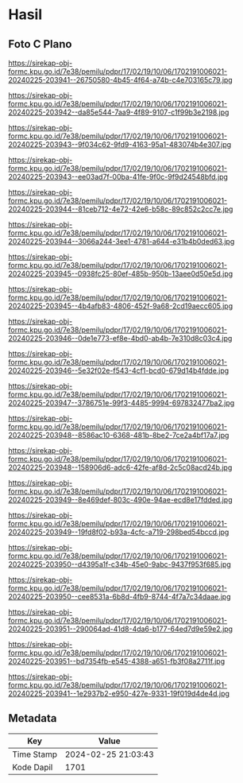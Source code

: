 # Hasil

## Foto C Plano

https://sirekap-obj-formc.kpu.go.id/7e38/pemilu/pdpr/17/02/19/10/06/1702191006021-20240225-203941--26750580-4b45-4f64-a74b-c4e703165c79.jpg

https://sirekap-obj-formc.kpu.go.id/7e38/pemilu/pdpr/17/02/19/10/06/1702191006021-20240225-203942--da85e544-7aa9-4f89-9107-c1f99b3e2198.jpg

https://sirekap-obj-formc.kpu.go.id/7e38/pemilu/pdpr/17/02/19/10/06/1702191006021-20240225-203943--9f034c62-9fd9-4163-95a1-483074b4e307.jpg

https://sirekap-obj-formc.kpu.go.id/7e38/pemilu/pdpr/17/02/19/10/06/1702191006021-20240225-203943--ee03ad7f-00ba-41fe-9f0c-9f9d24548bfd.jpg

https://sirekap-obj-formc.kpu.go.id/7e38/pemilu/pdpr/17/02/19/10/06/1702191006021-20240225-203944--81ceb712-4e72-42e6-b58c-89c852c2cc7e.jpg

https://sirekap-obj-formc.kpu.go.id/7e38/pemilu/pdpr/17/02/19/10/06/1702191006021-20240225-203944--3066a244-3ee1-4781-a644-e31b4b0ded63.jpg

https://sirekap-obj-formc.kpu.go.id/7e38/pemilu/pdpr/17/02/19/10/06/1702191006021-20240225-203945--0938fc25-80ef-485b-950b-13aee0d50e5d.jpg

https://sirekap-obj-formc.kpu.go.id/7e38/pemilu/pdpr/17/02/19/10/06/1702191006021-20240225-203945--4b4afb83-4806-452f-9a68-2cd19aecc605.jpg

https://sirekap-obj-formc.kpu.go.id/7e38/pemilu/pdpr/17/02/19/10/06/1702191006021-20240225-203946--0de1e773-ef8e-4bd0-ab4b-7e310d8c03c4.jpg

https://sirekap-obj-formc.kpu.go.id/7e38/pemilu/pdpr/17/02/19/10/06/1702191006021-20240225-203946--5e32f02e-f543-4cf1-bcd0-679d14b4fdde.jpg

https://sirekap-obj-formc.kpu.go.id/7e38/pemilu/pdpr/17/02/19/10/06/1702191006021-20240225-203947--3786751e-99f3-4485-9994-697832477ba2.jpg

https://sirekap-obj-formc.kpu.go.id/7e38/pemilu/pdpr/17/02/19/10/06/1702191006021-20240225-203948--8586ac10-6368-481b-8be2-7ce2a4bf17a7.jpg

https://sirekap-obj-formc.kpu.go.id/7e38/pemilu/pdpr/17/02/19/10/06/1702191006021-20240225-203948--158906d6-adc6-42fe-af8d-2c5c08acd24b.jpg

https://sirekap-obj-formc.kpu.go.id/7e38/pemilu/pdpr/17/02/19/10/06/1702191006021-20240225-203949--8e469def-803c-490e-94ae-ecd8e17fdded.jpg

https://sirekap-obj-formc.kpu.go.id/7e38/pemilu/pdpr/17/02/19/10/06/1702191006021-20240225-203949--19fd8f02-b93a-4cfc-a719-298bed54bccd.jpg

https://sirekap-obj-formc.kpu.go.id/7e38/pemilu/pdpr/17/02/19/10/06/1702191006021-20240225-203950--d4395a1f-c34b-45e0-9abc-9437f953f685.jpg

https://sirekap-obj-formc.kpu.go.id/7e38/pemilu/pdpr/17/02/19/10/06/1702191006021-20240225-203950--cee8531a-6b8d-4fb9-8744-4f7a7c34daae.jpg

https://sirekap-obj-formc.kpu.go.id/7e38/pemilu/pdpr/17/02/19/10/06/1702191006021-20240225-203951--290064ad-41d8-4da6-b177-64ed7d9e59e2.jpg

https://sirekap-obj-formc.kpu.go.id/7e38/pemilu/pdpr/17/02/19/10/06/1702191006021-20240225-203951--bd7354fb-e545-4388-a651-fb3f08a2711f.jpg

https://sirekap-obj-formc.kpu.go.id/7e38/pemilu/pdpr/17/02/19/10/06/1702191006021-20240225-203941--1e2937b2-e950-427e-9331-19f019d4de4d.jpg


## Metadata

| Key        | Value               |
| ---------- | ------------------- |
| Time Stamp | 2024-02-25 21:03:43 |
| Kode Dapil | 1701                |



